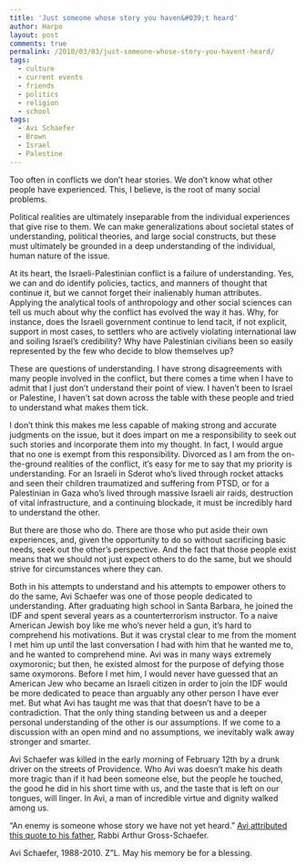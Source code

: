```yaml
---
title: 'Just someone whose story you haven&#039;t heard'
author: Harpo
layout: post
comments: true
permalink: /2010/03/03/just-someone-whose-story-you-havent-heard/
tags:
  - culture
  - current events
  - friends
  - politics
  - religion
  - school
tags:
  - Avi Schaefer
  - Brown
  - Israel
  - Palestine
---
```

Too often in conflicts we don&#8217;t hear stories. We don&#8217;t know what other people have experienced. This, I believe, is the root of many social problems.

Political realities are ultimately inseparable from the individual experiences that give rise to them. We can make generalizations about societal states of understanding, political theories, and large social constructs, but these must ultimately be grounded in a deep understanding of the individual, human nature of the issue.

At its heart, the Israeli-Palestinian conflict is a failure of understanding. Yes, we can and do identify policies, tactics, and manners of thought that continue it, but we cannot forget their inalienably human attributes. Applying the analytical tools of anthropology and other social sciences can tell us much about why the conflict has evolved the way it has. Why, for instance, does the Israeli government continue to lend tacit, if not explicit, support in most cases, to settlers who are actively violating international law and soiling Israel&#8217;s credibility? Why have Palestinian civilians been so easily represented by the few who decide to blow themselves up?

These are questions of understanding. I have strong disagreements with many people involved in the conflict, but there comes a time when I have to admit that I just don&#8217;t understand their point of view. I haven&#8217;t been to Israel or Palestine, I haven&#8217;t sat down across the table with these people and tried to understand what makes them tick.

I don&#8217;t think this makes me less capable of making strong and accurate judgments on the issue, but it does impart on me a responsibility to seek out such stories and incorporate them into my thought. In fact, I would argue that no one is exempt from this responsibility. Divorced as I am from the on-the-ground realities of the conflict, it&#8217;s easy for me to say that my priority is understanding. For an Israeli in Sderot who&#8217;s lived through rocket attacks and seen their children traumatized and suffering from PTSD, or for a Palestinian in Gaza who&#8217;s lived through massive Israeli air raids, destruction of vital infrastructure, and a continuing blockade, it must be incredibly hard to understand the other.

But there are those who do. There are those who put aside their own experiences, and, given the opportunity to do so without sacrificing basic needs, seek out the other&#8217;s perspective. And the fact that those people exist means that we should not just expect others to do the same, but we should strive for circumstances where they can.

Both in his attempts to understand and his attempts to empower others to do the same, Avi Schaefer was one of those people dedicated to understanding. After graduating high school in Santa Barbara, he joined the IDF and spent several years as a counterterrorism instructor. To a naive American Jewish boy like me who&#8217;s never held a gun, it&#8217;s hard to comprehend his motivations. But it was crystal clear to me from the moment I met him up until the last conversation I had with him that he wanted me to, and he wanted to comprehend mine. Avi was in many ways extremely oxymoronic; but then, he existed almost for the purpose of defying those same oxymorons. Before I met him, I would never have guessed that an American Jew who became an Israeli citizen in order to join the IDF would be more dedicated to peace than arguably any other person I have ever met. But what Avi has taught me was that that doesn&#8217;t have to be a contradiction. That the only thing standing between us and a deeper personal understanding of the other is our assumptions. If we come to a discussion with an open mind and no assumptions, we inevitably walk away stronger and smarter.

Avi Schaefer was killed in the early morning of February 12th by a drunk driver on the streets of Providence. Who Avi was doesn&#8217;t make his death more tragic than if it had been someone else, but the people he touched, the good he did in his short time with us, and the taste that is left on our tongues, will linger. In Avi, a man of incredible virtue and dignity walked among us.

&#8220;An enemy is someone whose story we have not yet heard.&#8221; <a href="http://www.browndailyherald.com/avi-schaefer-13-to-those-interested-in-creating-peace-in-the-middle-east-1.2046574" target="_blank">Avi attributed this quote to his father</a>, Rabbi Arthur Gross-Schaefer.

Avi Schaefer, 1988-2010. Z&#8221;L. May his memory be for a blessing.
